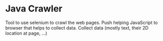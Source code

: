 # Java Crawler

Tool to use selenium to crawl the web pages. Push helping JavaScript to browser that helps to collect data.
Collect data (mostly text, their 2D location at page, ...)
